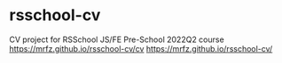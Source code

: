 # rsschool-cv
CV project for RSSchool JS/FE Pre-School 2022Q2 course
https://mrfz.github.io/rsschool-cv/cv
https://mrfz.github.io/rsschool-cv/